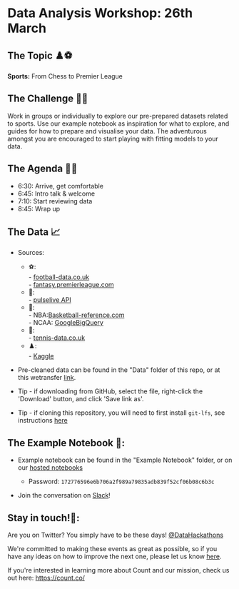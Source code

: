 # Data Analysis Workshop: 26th March

## The Topic ♟️⚽
**Sports:** From Chess to Premier League

## The Challenge 👨‍💻

Work in groups or individually to explore our pre-prepared datasets related to sports. Use our example notebook as inspiration for what to explore, and guides for how to prepare and visualise your data. The adventurous amongst you are encouraged to start playing with fitting models to your data.

## The Agenda 👩‍🏫

- 6:30: Arrive, get comfortable
- 6:45: Intro talk & welcome
- 7:10: Start reviewing data
- 8:45: Wrap up

## The Data 📈

- Sources:
    - ⚽:         
          - [football-data.co.uk](http://www.football-data.co.uk/)      
          - [fantasy.premierleague.com](https://fantasy.premierleague.com/drf/)
    - 🏉:    
          - [pulselive API](https://www.pulselive.com/)
    - 🏀:   
          - NBA:[Basketball-reference.com](https://www.basketball-reference.com/)       
          - NCAA: [GoogleBigQuery](https://console.cloud.google.com/marketplace/details/ncaa-bb-public/ncaa-basketball)
    - 🎾:   
          - [tennis-data.co.uk](http://www.tennis-data.co.uk/)
    - ♟️:    
          - [Kaggle](https://www.kaggle.com/datasnaek/chess)
          
        
- Pre-cleaned data can be found in the "Data" folder of this repo, or at this wetransfer [link](https://wetransfer.com/downloads/b8d6b521ad5dfc3aaf1a6629ee2aac2820190314145535/355b3651569a8573341e69b8f504fe2a20190314145535/f55683).
- Tip - if downloading from GitHub, select the file, right-click the 'Download' button, and click 'Save link as'.
- Tip - if cloning this repository, you will need to first install `git-lfs`, see instructions [here](https://help.github.com/articles/installing-git-large-file-storage/)

## The Example Notebook 📔:

- Example notebook can be found in the "Example Notebook" folder, or on our [hosted notebooks](https://play.count.co/jupyter/tree/work/Sport)
  - Password: `172776596e6b706a2f989a79835adb839f52cf06b08c6b3c`
  
  
- Join the conversation on [Slack](https://join.slack.com/t/opendatahackathons/shared_invite/enQtNTc1MzMwMjQyNDIzLTYzNmVmMDkyNGJjNzU3ODY0NjBiZTVjYmNmMGVmN2MxZGVkODM0ZjM5YTczYjE5OWVjMzM5ZThhYThiMjBkMGU)!


## Stay in touch!🤙:

Are you on Twitter? You simply have to be these days! [@DataHackathons](https://twitter.com/DataHackathons)

We're committed to making these events as great as possible, so if you have any ideas on how to improve the next one, please let us know [here](https://www.meetup.com/London-Open-Data-Hackathons/events/259593015/).

If you're interested in learning more about Count and our mission, check us out here: https://count.co/
